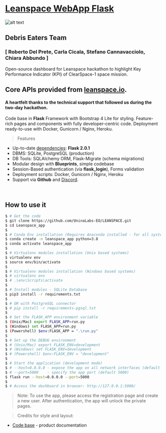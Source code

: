 # [Leanspace WebApp Flask](https://www.leanspace.io/hackathon/)

![alt text](https://www.leanspace.io/wp-content/uploads/logo-basique.svg)

## Debris Eaters Team 
### [ Roberto Del Prete, Carla Cicala, Stefano Cannavacciolo, Chiara Abbundo ]
Open-source dashboard for Leanspace hackathon to highlight Key Performance Indicator (KPI) of ClearSpace-1 space mission. 

## Core APIs provided from <a href="https://www.leanspace.io/">leanspace.io</a>. 
#### A heartfelt thanks to the technical support that followed us during the two-day hackathon.

Code base in **Flask** Framework  with Bootstrap 4 Lite for styling.
Feature-rich pages and components with fully developer-centric code. 
Deployment ready-to-use with Docker, Gunicorn / Nginx, Heroku.



> Features

- Up-to-date [dependencies](./requirements.txt): **Flask 2.0.1**
- DBMS: SQLite, PostgreSQL (production) 
- DB Tools: SQLAlchemy ORM, Flask-Migrate (schema migrations)
- Modular design with **Blueprints**, simple codebase
- Session-Based authentication (via **flask_login**), Forms validation
- Deployment scripts: Docker, Gunicorn / Nginx, Heroku
- Support via **Github** and [Discord](https://discord.gg/fZC6hup).

<br />



## How to use it

```bash
$ # Get the code
$ git clone https://github.com/UninaLabs-EO/LEANSPACE.git
$ cd Leanspace_app
$ 
$ # Conda Env installation (Requires Anaconda installed - for all systems):
$ conda create -n leanspace_app python=3.8
$ conda activate leanspace_app
$
$ # Virtualenv modules installation (Unix based systems)
$ virtualenv env
$ source env/bin/activate
$
$ # Virtualenv modules installation (Windows based systems)
$ # virtualenv env
$ # .\env\Scripts\activate
$
$ # Install modules - SQLite Database
$ pip3 install -r requirements.txt
$
$ # OR with PostgreSQL connector
$ # pip install -r requirements-pgsql.txt
$
$ # Set the FLASK_APP environment variable
$ (Unix/Mac) export FLASK_APP=run.py
$ (Windows) set FLASK_APP=run.py
$ (Powershell) $env:FLASK_APP = ".\run.py"
$
$ # Set up the DEBUG environment
$ # (Unix/Mac) export FLASK_ENV=development
$ # (Windows) set FLASK_ENV=development
$ # (Powershell) $env:FLASK_ENV = "development"
$
$ # Start the application (development mode)
$ # --host=0.0.0.0 - expose the app on all network interfaces (default 127.0.0.1)
$ # --port=5000    - specify the app port (default 5000)  
$ flask run --host=0.0.0.0 --port=5000
$
$ # Access the dashboard in browser: http://127.0.0.1:5000/
```

> Note: To use the app, please access the registration page and create a new user. After authentication, the app will unlock the private pages.


> Credits for style and layout:

- [Code base](https://docs.appseed.us/products/flask-dashboards/datta-able) - product documentation
